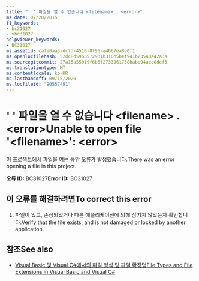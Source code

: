 ```yaml
---
title: "' ' 파일을 열 수 없습니다 <filename> . <error>"
ms.date: 07/20/2015
f1_keywords:
- bc31027
- vbc31027
helpviewer_keywords:
- BC31027
ms.assetid: cafe0aa3-dc7d-4516-8f95-a4667ea8e0f1
ms.openlocfilehash: 52dc8d5963572931b310b5bef941b235a0a42a3a
ms.sourcegitcommit: 27a15a55019f6b5f2733961738babe94aec0def3
ms.translationtype: MT
ms.contentlocale: ko-KR
ms.lasthandoff: 09/15/2020
ms.locfileid: "90557491"
---
```

# <a name="unable-to-open-file-filename-error"></a><span data-ttu-id="87819-102">' ' 파일을 열 수 없습니다 \<filename> . \<error></span><span class="sxs-lookup"><span data-stu-id="87819-102">Unable to open file '\<filename>': \<error></span></span>
<span data-ttu-id="87819-103">이 프로젝트에서 파일을 여는 동안 오류가 발생했습니다.</span><span class="sxs-lookup"><span data-stu-id="87819-103">There was an error opening a file in this project.</span></span>  
  
 <span data-ttu-id="87819-104">**오류 ID:** BC31027</span><span class="sxs-lookup"><span data-stu-id="87819-104">**Error ID:** BC31027</span></span>  
  
## <a name="to-correct-this-error"></a><span data-ttu-id="87819-105">이 오류를 해결하려면</span><span class="sxs-lookup"><span data-stu-id="87819-105">To correct this error</span></span>  
  
1. <span data-ttu-id="87819-106">파일이 있고, 손상되었거나 다른 애플리케이션에 의해 잠기지 않았는지 확인합니다.</span><span class="sxs-lookup"><span data-stu-id="87819-106">Verify that the file exists, and is not damaged or locked by another application.</span></span>  
  
## <a name="see-also"></a><span data-ttu-id="87819-107">참조</span><span class="sxs-lookup"><span data-stu-id="87819-107">See also</span></span>

- <span data-ttu-id="87819-108">[Visual Basic 및 Visual C#에서의 파일 형식 및 파일 확장명](/previous-versions/visualstudio/visual-studio-2010/8k0zafxb(v=vs.100))</span><span class="sxs-lookup"><span data-stu-id="87819-108">[File Types and File Extensions in Visual Basic and Visual C#](/previous-versions/visualstudio/visual-studio-2010/8k0zafxb(v=vs.100))</span></span>

